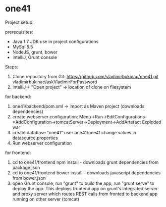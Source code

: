 one41
=====

Project setup:

prerequisites:

- Java 1.7 JDK use in project configurations
- MySql 5.5
- NodeJS, grunt, bower
- IntelliJ, Grunt console


Steps:

1. Clone repository from Git: https://github.com/vladimirbukinac/one41.git  vladimirbukinac/askVladimirForPassword
2. IntelliJ-> "Open project" -> location of clone on filesystem

for backend:

1. one41/backend/pom.xml -> import as Maven project (downloads dependencies)
2. create webserver configuration:  Menu->Run->EditConfigurations->AddConfiguration->tomcatServer->Deployment->AddArtefact Exploded war
3. create database "one41" user one41/one41  change values in datasource.properties
4. Run webserver configuration

for frontend:

1. cd to one41/frontend  npm install - downloads grunt dependencies from package.json
2. cd to one41/frontend bower install - downloads javascript dependencies from bower.json
3. open Grunt console, run "grunt" to build the app, run "grunt serve" to deploy the app. This deploys frontend app on grunt's integrated server and proxy server which routes REST calls from fronted to backend app running on other server (tomcat)

